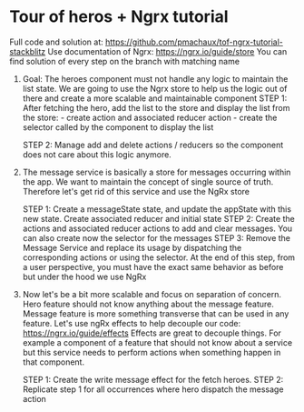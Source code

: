 # Tour of heros + Ngrx tutorial

Full code and solution at: https://github.com/pmachaux/tof-ngrx-tutorial-stackblitz
Use documentation of Ngrx: https://ngrx.io/guide/store
You can find solution of every step on the branch with matching name

1) Goal: The heroes component must not handle any logic to maintain the list state.
We are going to use the Ngrx store to help us the logic out of there and create a more scalable and maintainable component
    STEP 1:
     After fetching the hero, add the list to the store and display the list from the store:
        - create action and associated reducer action
        - create the selector called by the component to display the list
    
    STEP 2:
     Manage add and delete actions / reducers so the component does not care about this logic anymore.
 
 
2) The message service is basically a store for messages occurring within the app.
We want to maintain the concept of single source of truth. Therefore let's get rid of this service and use the NgRx store

    STEP 1:
     Create a messageState state, and update the appState with this new state. Create associated reducer and initial state
    STEP 2:
     Create the actions and associated reducer actions to add and clear messages. You can also create now the selector for the messages
    STEP 3:
     Remove the Message Service and replace its usage by dispatching the corresponding actions or using the selector.
     At the end of this step, from a user perspective, you must have the exact same behavior as before but under the hood we use NgRx

3) Now let's be a bit more scalable and focus on separation of concern. Hero feature should not know anything about the message feature.
Message feature is more something transverse that can be used in any feature.
Let's use ngRx effects to help decouple our code: https://ngrx.io/guide/effects
Effects are great to decouple things.
For example a component of a feature that should not know about a service but this service needs to perform actions when something happen in that component.

    STEP 1:
     Create the write message effect for the fetch heroes.
    STEP 2:
     Replicate step 1 for all occurrences where hero dispatch the message action



   
